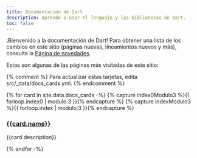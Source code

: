 ```yaml
---
title: Documentación de Dart
description: Aprende a usar el lenguaje y las bibliotecas de Dart.
toc: false
---
```


¡Bienvenido a la documentación de Dart!
Para obtener una lista de los cambios en este sitio (páginas nuevas, 
lineamientos nuevos y más), consulta la [Página de novedades][].

[Página de novedades]: /guides/whats-new

Estas son algunas de las páginas más visitadas de este sitio:

{% comment %}
Para actualizar estas tarjetas, edita src/_data/docs_cards.yml.
{% endcomment %}

<div class="card-grid">
{% for card in site.data.docs_cards -%}
  {% capture index0Modulo3 %}{{ forloop.index0 | modulo:3 }}{% endcapture %}
  {% capture indexModulo3 %}{{ forloop.index | modulo:3 }}{% endcapture %}
  <div class="card">
    <h3><a href="{{card.url}}">{{card.name}}</a></h3>
    <p>{{card.description}}</p>
  </div>
{% endfor -%}
</div>
